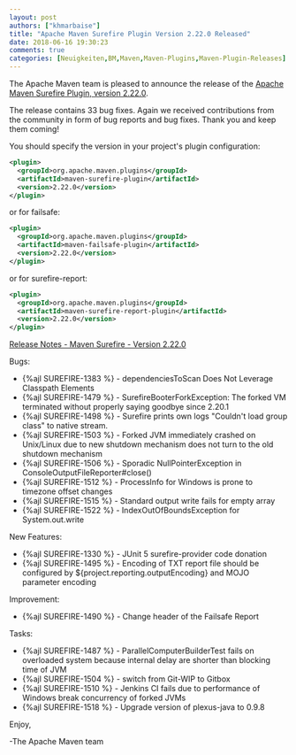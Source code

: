 ```yaml
---
layout: post
authors: ["khmarbaise"]
title: "Apache Maven Surefire Plugin Version 2.22.0 Released"
date: 2018-06-16 19:30:23
comments: true
categories: [Neuigkeiten,BM,Maven,Maven-Plugins,Maven-Plugin-Releases]
---
```

The Apache Maven team is pleased to announce the release of the 
[Apache Maven Surefire Plugin, version 2.22.0](http://maven.apache.org/plugins/maven-surefire-plugin/).


The release contains 33 bug fixes.
Again we received contributions from the community in form of bug reports
and bug fixes.
Thank you and keep them coming!

You should specify the version in your project's plugin configuration:

``` xml
<plugin>
  <groupId>org.apache.maven.plugins</groupId>
  <artifactId>maven-surefire-plugin</artifactId>
  <version>2.22.0</version>
</plugin>
```

or for failsafe:

``` xml
<plugin>
  <groupId>org.apache.maven.plugins</groupId>
  <artifactId>maven-failsafe-plugin</artifactId>
  <version>2.22.0</version>
</plugin>
```

or for surefire-report:

``` xml
<plugin>
  <groupId>org.apache.maven.plugins</groupId>
  <artifactId>maven-surefire-report-plugin</artifactId>
  <version>2.22.0</version>
</plugin>
```


<!-- more -->

[Release Notes - Maven Surefire - Version 2.22.0](https://issues.apache.org/jira/secure/ReleaseNote.jspa?projectId=12317927&version=12343247)

Bugs:
 
 * {%ajl SUREFIRE-1383 %} - dependenciesToScan Does Not Leverage Classpath Elements
 * {%ajl SUREFIRE-1479 %} - SurefireBooterForkException: The forked VM terminated without properly saying goodbye since 2.20.1
 * {%ajl SUREFIRE-1498 %} - Surefire prints own logs "Couldn't load group class" to native stream.
 * {%ajl SUREFIRE-1503 %} - Forked JVM immediately crashed on Unix/Linux due to new shutdown mechanism does not turn to the old shutdown mechanism
 * {%ajl SUREFIRE-1506 %} - Sporadic NullPointerException in ConsoleOutputFileReporter#close()
 * {%ajl SUREFIRE-1512 %} - ProcessInfo for Windows is prone to timezone offset changes
 * {%ajl SUREFIRE-1515 %} - Standard output write fails for empty array
 * {%ajl SUREFIRE-1522 %} - IndexOutOfBoundsException for System.out.write

New Features:

 * {%ajl SUREFIRE-1330 %} - JUnit 5 surefire-provider code donation
 * {%ajl SUREFIRE-1495 %} - Encoding of TXT report file should be configured by ${project.reporting.outputEncoding} and MOJO parameter encoding

Improvement:

 * {%ajl SUREFIRE-1490 %} - Change header of the Failsafe Report

Tasks:

 * {%ajl SUREFIRE-1487 %} - ParallelComputerBuilderTest fails on overloaded system because internal delay are shorter than blocking time of JVM
 * {%ajl SUREFIRE-1504 %} - switch from Git-WIP to Gitbox
 * {%ajl SUREFIRE-1510 %} - Jenkins CI fails due to performance of Windows break concurrency of forked JVMs
 * {%ajl SUREFIRE-1518 %} - Upgrade version of plexus-java to 0.9.8



Enjoy,

-The Apache Maven team

